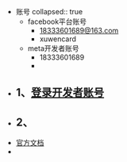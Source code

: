 - 账号
  collapsed:: true
	- facebook平台账号
		- 18333601689@163.com
		- xuwencard
	- meta开发者账号
		- 18333601689
		-
- ## 1、[登录开发者账号]([https://www.facebook.com/login/device-based/regular/login/?login_attempt=1&next=https%3A%2F%2Fwww.facebook.com%2Findex.php%3Fnext%3Dhttps%253A%252F%252Fdevelopers.facebook.com%252Fasync%252Fregistration%252Fdialog%252F%253Fsrc%253Ddefault&lwv=100](https://www.facebook.com/login/device-based/regular/login/?login_attempt=1&next=https%3A%2F%2Fwww.facebook.com%2Findex.php%3Fnext%3Dhttps%253A%252F%252Fdevelopers.facebook.com%252Fasync%252Fregistration%252Fdialog%252F%253Fsrc%253Ddefault&lwv=100))
- ## 2、
- [官方文档](https://developers.facebook.com/docs/sharing/android)
-